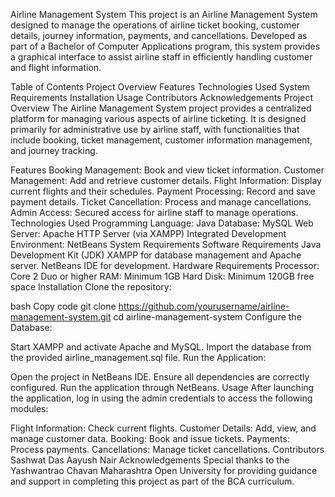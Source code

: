 Airline Management System
This project is an Airline Management System designed to manage the operations of airline ticket booking, customer details, journey information, payments, and cancellations. Developed as part of a Bachelor of Computer Applications program, this system provides a graphical interface to assist airline staff in efficiently handling customer and flight information.

Table of Contents
Project Overview
Features
Technologies Used
System Requirements
Installation
Usage
Contributors
Acknowledgements
Project Overview
The Airline Management System project provides a centralized platform for managing various aspects of airline ticketing. It is designed primarily for administrative use by airline staff, with functionalities that include booking, ticket management, customer information management, and journey tracking.

Features
Booking Management: Book and view ticket information.
Customer Management: Add and retrieve customer details.
Flight Information: Display current flights and their schedules.
Payment Processing: Record and save payment details.
Ticket Cancellation: Process and manage cancellations.
Admin Access: Secured access for airline staff to manage operations.
Technologies Used
Programming Language: Java
Database: MySQL
Web Server: Apache HTTP Server (via XAMPP)
Integrated Development Environment: NetBeans
System Requirements
Software Requirements
Java Development Kit (JDK)
XAMPP for database management and Apache server.
NetBeans IDE for development.
Hardware Requirements
Processor: Core 2 Duo or higher
RAM: Minimum 1GB
Hard Disk: Minimum 120GB free space
Installation
Clone the repository:

bash
Copy code
git clone https://github.com/yourusername/airline-management-system.git
cd airline-management-system
Configure the Database:

Start XAMPP and activate Apache and MySQL.
Import the database from the provided airline_management.sql file.
Run the Application:

Open the project in NetBeans IDE.
Ensure all dependencies are correctly configured.
Run the application through NetBeans.
Usage
After launching the application, log in using the admin credentials to access the following modules:

Flight Information: Check current flights.
Customer Details: Add, view, and manage customer data.
Booking: Book and issue tickets.
Payments: Process payments.
Cancellations: Manage ticket cancellations.
Contributors
Sashwat Das
Aayush Nair
Acknowledgements
Special thanks to the Yashwantrao Chavan Maharashtra Open University for providing guidance and support in completing this project as part of the BCA curriculum.
